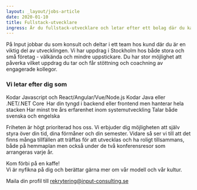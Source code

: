 ```yaml
---
layout: _layout/jobs-article
date: 2020-01-10
title: Fullstack-utvecklare
ingress: Är du fullstack-utvecklare och letar efter ett bolag där du kan få friheten som om du vore din egen, men ändå tryggheten och gemenskapen som en anställning innebär? Då ska du träffa oss på Input – det personliga konsultbolaget där du får vänner för livet, kompetensutveckling och spännande uppdrag.
---
```


På Input jobbar du som konsult och deltar i ett team hos kund där du är en viktig del av utvecklingen. Vi har uppdrag i Stockholm hos både stora och små företag - välkända och mindre uppstickare. Du har stor möjlighet att påverka vilket uppdrag du tar och får stöttning och coachning av engagerade kollegor.  

### Vi letar efter dig som 

Kodar Javascript och React/Angular/Vue/Node.js 
Kodar Java eller .NET/.NET Core  
Har din tyngd i backend eller frontend men hanterar hela stacken 
Har minst tre års erfarenhet inom systemutveckling 
Talar både svenska och engelska  


Friheten är högt prioriterad hos oss. Vi erbjuder dig möjligheten att själv styra över din tid, dina förmåner och din semester. Vidare så ser vi till att det finns många tillfällen att träffas för att utvecklas och ha roligt tillsammans, både på hemmaplan men också under de två konferensresor som arrangeras varje år.  

Kom förbi på en kaffe!  
Vi är nyfikna på dig och berättar gärna mer om vår modell och vår kultur.  

Maila din profil till rekrytering@input-consulting.se
